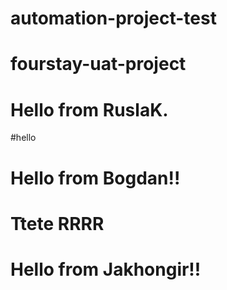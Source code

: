 # automation-project-test
# fourstay-uat-project
# Hello from RuslaK.
#hello
# Hello from Bogdan!!
# Ttete RRRR
# Hello from Jakhongir!!